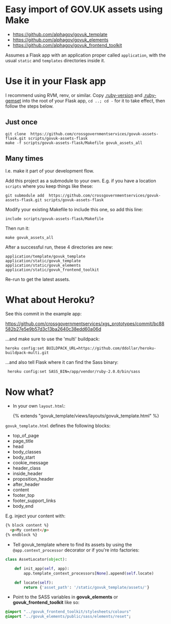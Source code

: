 # Easy import of GOV.UK assets using Make

- https://github.com/alphagov/govuk_template
- https://github.com/alphagov/govuk_elements
- https://github.com/alphagov/govuk_frontend_toolkit

Assumes a Flask app with an application proper called ```application```, with the usual ```static``` and ```templates``` directories inside it.

# Use it in your Flask app

I recommend using RVM, renv, or similar. Copy [.ruby-version](.ruby-version) and [.ruby-gemset](.ruby-gemset) into the root of your Flask app, ```cd ..; cd -``` for it to take effect, then follow the steps below.

## Just once


    git clone  https://github.com/crossgovernmentservices/govuk-assets-flask.git scripts/govuk-assets-flask
    make -f scripts/govuk-assets-flask/Makefile govuk_assets_all

## Many times

I.e. make it part of your development flow.

Add this project as a submodule to your own. E.g. if you have a location ```scripts``` where you keep things like these:

    git submodule add  https://github.com/crossgovernmentservices/govuk-assets-flask.git scripts/govuk-assets-flask

Modify your existing Makefile to include this one, so add this line:

    include scripts/govuk-assets-flask/Makefile

Then run it:

    make govuk_assets_all


After a successful run, these 4 directories are new:

    application/template/govuk_template
    application/static/govuk_template
    application/static/govuk_elements
    application/static/govuk_frontend_toolkit

Re-run to get the latest assets.

# What about Heroku?

See this commit in the example app:

https://github.com/crossgovernmentservices/xgs_prototypes/commit/bc88582b27e5e9b57d3c13ba2640c38edd60a06d

...and make sure to use the 'multi' buildpack:

    heroku config:set BUILDPACK_URL=https://github.com/ddollar/heroku-buildpack-multi.git
    
...and also tell Flask where it can find the Sass binary:

     heroku config:set SASS_BIN=/app/vendor/ruby-2.0.0/bin/sass

# Now what?

* In your own ```layout.html```:

    {% extends "govuk_template/views/layouts/govuk_template.html" %}

```govuk_template.html``` defines the following blocks:

- top_of_page
- page_title
- head
- body_classes
- body_start
- cookie_message
- header_class
- inside_header
- proposition_header
- after_header
- content
- footer_top
- footer_support_links
- body_end

E.g. inject your content with:

```html
{% block content %}
  <p>My content</p>
{% endblock %}
```

* Tell govuk_template where to find its assets by using the ```@app.context_processor``` decorator or if you're into factories:

```python
class AssetLocator(object):

    def init_app(self, app):
        app.template_context_processors[None].append(self.locate)

    def locate(self):
        return {'asset_path': '/static/govuk_template/assets/'}
```

* Point to the SASS variables in **govuk_elements** or **govuk_frontend_toolkit** like so:

```sass
@import "../govuk_frontend_toolkit/stylesheets/colours"
@import "../govuk_elements/public/sass/elements/reset";
